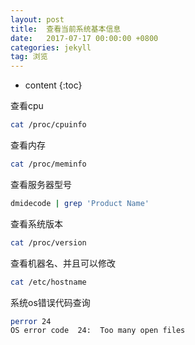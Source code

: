 ```yaml
---
layout: post
title:  查看当前系统基本信息
date:   2017-07-17 00:00:00 +0800
categories: jekyll
tag: 浏览
---
```


* content
{:toc}

查看cpu
```bash
cat /proc/cpuinfo
```

查看内存
```bash
cat /proc/meminfo
```

查看服务器型号
```bash
dmidecode | grep 'Product Name'    
```

查看系统版本
```bash
cat /proc/version
```

查看机器名、并且可以修改
```bash
cat /etc/hostname
```

系统os错误代码查询
```bash
perror 24
OS error code  24:  Too many open files
```
